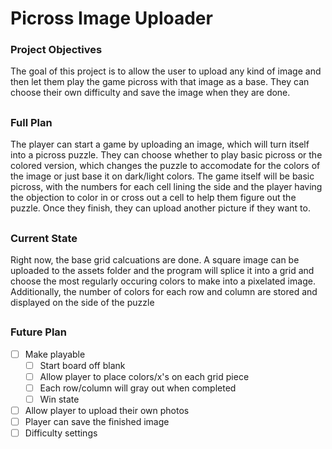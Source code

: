 # Picross Image Uploader

### Project Objectives
The goal of this project is to allow the user to upload any kind of image and then let them play the game picross with that image as a base. They can choose their own difficulty and save the image when they are done.

##

### Full Plan
The player can start a game by uploading an image, which will turn itself into a picross puzzle. They can choose whether to play basic picross or the colored version, which changes the puzzle to accomodate for the colors of the image or just base it on dark/light colors. The game itself will be basic picross, with the numbers for each cell lining the side and the player having the objection to color in or cross out a cell to help them figure out the puzzle. Once they finish, they can upload another picture if they want to.

##

### Current State
Right now, the base grid calcuations are done. A square image can be uploaded to the assets folder and the program will splice it into a grid and choose the most regularly occuring colors to make into a pixelated image. Additionally, the number of colors for each row and column are stored and displayed on the side of the puzzle

##

### Future Plan
- [ ] Make playable
  - [ ] Start board off blank
  - [ ] Allow player to place colors/x's on each grid piece
  - [ ] Each row/column will gray out when completed
  - [ ] Win state
- [ ] Allow player to upload their own photos
- [ ] Player can save the finished image
- [ ] Difficulty settings
